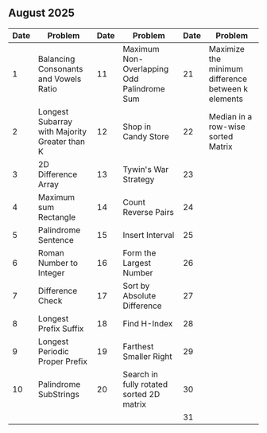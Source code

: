 ## August 2025

| Date | Problem                                       | Date | Problem                                    | Date | Problem                                            |
| ---- | --------------------------------------------- | ---- | ------------------------------------------ | ---- | -------------------------------------------------- |
| 1    | Balancing Consonants and Vowels Ratio         | 11   | Maximum Non-Overlapping Odd Palindrome Sum | 21   | Maximize the minimum difference between k elements |
| 2    | Longest Subarray with Majority Greater than K | 12   | Shop in Candy Store                        | 22   | Median in a row-wise sorted Matrix                 |
| 3    | 2D Difference Array                           | 13   | Tywin's War Strategy                       | 23   |                                                    |
| 4    | Maximum sum Rectangle                         | 14   | Count Reverse Pairs                        | 24   |                                                    |
| 5    | Palindrome Sentence                           | 15   | Insert Interval                            | 25   |                                                    |
| 6    | Roman Number to Integer                       | 16   | Form the Largest Number                    | 26   |                                                    |
| 7    | Difference Check                              | 17   | Sort by Absolute Difference                | 27   |                                                    |
| 8    | Longest Prefix Suffix                         | 18   | Find H-Index                               | 28   |                                                    |
| 9    | Longest Periodic Proper Prefix                | 19   | Farthest Smaller Right                     | 29   |                                                    |
| 10   | Palindrome SubStrings                         | 20   | Search in fully rotated sorted 2D matrix   | 30   |                                                    |
|      |                                               |      |                                            | 31   |                                                    |
